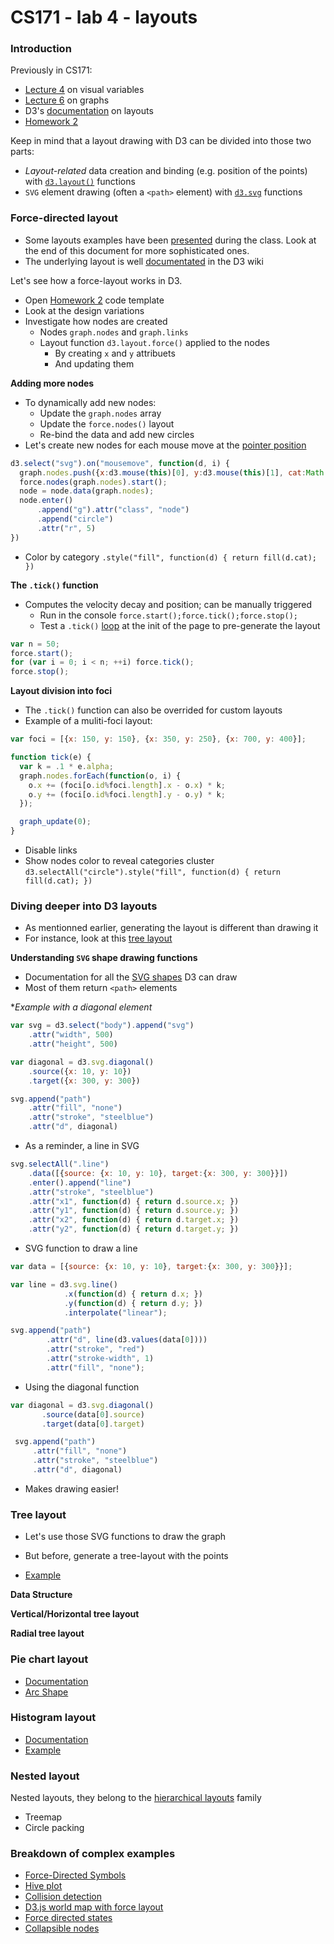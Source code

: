 CS171 - lab 4 - layouts
====

### Introduction

Previously in CS171:

* [Lecture 4](http://cm.dce.harvard.edu/2014/02/24028/L04/screen_H264MultipleHighLTH-16x9.shtml) on visual variables
* [Lecture 6](http://cm.dce.harvard.edu/2014/02/24028/L06/screen_H264MultipleHighLTH-16x9.shtml) on graphs
* D3's [documentation](https://github.com/mbostock/d3/wiki/Layouts) on layouts
* [Homework 2](https://github.com/CS171/HW2)

Keep in mind that a layout drawing with D3 can be divided into those two parts:

* *Layout-related* data creation and binding (e.g. position of the points) with [`d3.layout()`](https://github.com/mbostock/d3/wiki/API-Reference#wiki-d3layout-layouts) functions
* `SVG` element drawing (often a `<path>` element) with [`d3.svg`](https://github.com/mbostock/d3/wiki/API-Reference#wiki-d3svg-svg) functions

### Force-directed layout

* Some layouts examples have been [presented](http://bl.ocks.org/mbostock/4062045) during the class. Look at the end of this document for more sophisticated ones. 
* The underlying layout is well [documentated](https://github.com/mbostock/d3/wiki/Force-Layout) in the D3 wiki

Let's see how a force-layout works in D3. 
* Open [Homework 2](https://github.com/CS171/HW2) code template
* Look at the design variations
* Investigate how nodes are created
  * Nodes `graph.nodes` and `graph.links`
  * Layout function `d3.layout.force()` applied to the nodes 
    * By creating `x` and `y` attribuets
    * And updating them

**Adding more nodes**

* To dynamically add new nodes:
  * Update the `graph.nodes` array
  * Update the `force.nodes()` layout
  * Re-bind the data and add new circles
* Let's create new nodes for each mouse move at the [pointer position](https://github.com/mbostock/d3/wiki/Selections#wiki-d3_mouse)

```javascript
d3.select("svg").on("mousemove", function(d, i) {
  graph.nodes.push({x:d3.mouse(this)[0], y:d3.mouse(this)[1], cat:Math.floor(nb_cat*Math.random())})
  force.nodes(graph.nodes).start();
  node = node.data(graph.nodes);
  node.enter()
      .append("g").attr("class", "node")
      .append("circle")
      .attr("r", 5)
})
```

* Color by category `.style("fill", function(d) { return fill(d.cat); })`

**The `.tick()` function**

* Computes the velocity decay and position; can be manually triggered
  * Run in the console `force.start();force.tick();force.stop();`
  * Test a `.tick()` [loop](https://github.com/mbostock/d3/wiki/Force-Layout#wiki-tick) at the init of the page to pre-generate the layout

```javascript
var n = 50;
force.start();
for (var i = 0; i < n; ++i) force.tick();
force.stop();
```

**Layout division into foci**

* The `.tick()` function can also be overrided for custom layouts
* Example of a muliti-foci layout:

```javascript
var foci = [{x: 150, y: 150}, {x: 350, y: 250}, {x: 700, y: 400}];

function tick(e) {
  var k = .1 * e.alpha;
  graph.nodes.forEach(function(o, i) {
    o.x += (foci[o.id%foci.length].x - o.x) * k;
    o.y += (foci[o.id%foci.length].y - o.y) * k;
  });

  graph_update(0);
}
```
* Disable links
* Show nodes color to reveal categories cluster `d3.selectAll("circle").style("fill", function(d) { return fill(d.cat); })`

### Diving deeper into D3 layouts

* As mentionned earlier, generating the layout is different than drawing it
* For instance, look at this [tree layout](http://mbostock.github.io/d3/talk/20111018/tree.html)

**Understanding `SVG` shape drawing functions**

* Documentation for all the [SVG shapes](https://github.com/mbostock/d3/wiki/API-Reference#wiki-d3svg-svg) D3 can draw
* Most of them return `<path>` elements

**Example with a diagonal element*

```javascript
var svg = d3.select("body").append("svg")
    .attr("width", 500)
    .attr("height", 500)

var diagonal = d3.svg.diagonal() 
    .source({x: 10, y: 10})
    .target({x: 300, y: 300})

svg.append("path")
    .attr("fill", "none")
    .attr("stroke", "steelblue")
    .attr("d", diagonal)
```

* As a reminder, a line in SVG

```javascript
svg.selectAll(".line")
    .data([{source: {x: 10, y: 10}, target:{x: 300, y: 300}}])
    .enter().append("line")
    .attr("stroke", "steelblue")
    .attr("x1", function(d) { return d.source.x; })
    .attr("y1", function(d) { return d.source.y; })
    .attr("x2", function(d) { return d.target.x; })
    .attr("y2", function(d) { return d.target.y; })
```

* SVG function to draw a line

```javascript
var data = [{source: {x: 10, y: 10}, target:{x: 300, y: 300}}];

var line = d3.svg.line()
            .x(function(d) { return d.x; })
            .y(function(d) { return d.y; })
            .interpolate("linear");

svg.append("path")
        .attr("d", line(d3.values(data[0])))
        .attr("stroke", "red")
        .attr("stroke-width", 1)
        .attr("fill", "none");
```

* Using the diagonal function

```javascript
var diagonal = d3.svg.diagonal() 
       .source(data[0].source)
       .target(data[0].target)

 svg.append("path")
     .attr("fill", "none")
     .attr("stroke", "steelblue")
     .attr("d", diagonal)
```

* Makes drawing easier!

### Tree layout

* Let's use those SVG functions to draw the graph
* But before, generate a tree-layout with the points

* [Example](http://mbostock.github.io/d3/talk/20111018/tree.html)

**Data Structure**

**Vertical/Horizontal tree layout**

**Radial tree layout**

### Pie chart layout

* [Documentation](https://github.com/mbostock/d3/wiki/Pie-Layout)
* [Arc Shape](https://github.com/mbostock/d3/wiki/SVG-Shapes#wiki-arc)

### Histogram layout

* [Documentation](https://github.com/mbostock/d3/wiki/Histogram-Layout)
* [Example](http://bl.ocks.org/mbostock/3048450)

### Nested layout

Nested layouts, they belong to the [hierarchical layouts](https://github.com/mbostock/d3/wiki/Hierarchy-Layout) family

* Treemap
* Circle packing

### Breakdown of complex examples

* [Force-Directed Symbols](http://bl.ocks.org/mbostock/1062383)
* [Hive plot](http://bost.ocks.org/mike/hive/)
* [Collision detection](http://mbostock.github.io/d3/talk/20111018/collision.html)
* [D3.js world map with force layout](http://bl.ocks.org/bycoffe/3230965)
* [Force directed states](http://mbostock.github.io/d3/talk/20111018/force-states.html)
* [Collapsible nodes](http://mbostock.github.io/d3/talk/20111116/force-collapsible.html)
